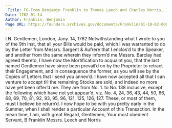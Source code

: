 ```yaml
---
 Title: FO-From Benjamin Franklin to Thomas Leech and Charles Norris, 14 January 1762
Date: 1762-01-14
Author: Franklin, Benjamin
Page URL: https://founders.archives.gov/documents/Franklin/01-10-02-0007
---
```


I.N.
Gentlemen,
London, Jany. 14, 1762
Notwithstanding what I wrote to you of the 9th Inst, that all your Bills would be paid, which I was warranted to do by the Letter from Messrs. Sargent & Aufrere that I enclos’d to the Speaker, and another from the same wherein they inform’d me Messrs. Barclay had agreed thereto, I have now the Mortification to acquaint you, that the last named Gentlemen have since been prevail’d on by the Proprietor to retract their Engagement, and in consequence the former, as you will see by the Copies of Letters that I send you annex’d. I have now accepted all that I can venture to accept till the remaining Stocks are sold, and indeed no more have yet been offer’d me. They are from No. 1. to No. 138 inclusive, except the following which have not yet appear’d, viz. No. 4, 24, 36, 43, 44, 50, 66, 68, 69, 70, 81, 92, 93, 95, 96, 121, 125, 126, 127. These, or most of them, must I believe be return’d. I now hope to be with you pretty early in the Summer, when I shall render a particular Account of this Transaction. In the mean time, I am, with great Regard, Gentlemen, Your most obedient Servant,
B Franklin
Messrs. Leech and Norris

